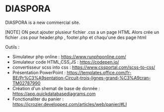 # DIASPORA
DIASPORA is a new commercial site.

[NOTE]
ON peut ajouter plusieur fichier .css a un page HTML
Alors crée un fichier .css pour header.php , footer.php et chaqu'une des page html

Outils : 
 - Simulateur php online : https://www.runphponline.com/
 - Simulateur code HTML,CSS,JS : https://codepen.io/
 - convertisseur scss into css : https://www.cssportal.com/scss-to-css/
 - Présentation PowerPoint : https://templates.office.com/fr-BE/Pr%C3%A9sentation-Circuit-trois-lignes-grand-%C3%A9cran-TM02787990
 - Création d'un shemat de base de donnée : https://app.quickdatabasediagrams.com
 - Fonctionaliter du panier : https://jcrozier.developpez.com/articles/web/panier/#LI
